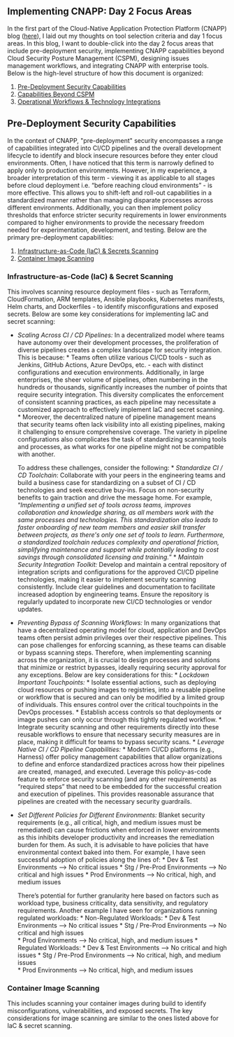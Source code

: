 ## Implementing CNAPP: Day 2 Focus Areas

In the first part of the Cloud-Native Application Protection Platform (CNAPP) blog ([here](https://naman16.github.io/cloud-security/)), I laid out my thoughts on tool selection criteria and day 1 focus areas. In this blog, I want to double-click into the day 2 focus areas that include pre-deployment security, implementing CNAPP capabilities beyond Cloud Security Posture Management (CSPM), designing issues management workflows, and integrating CNAPP with enterprise tools. Below is the high-level structure of how this document is organized:

1. [Pre-Deployment Security Capabilities](#pre-deployment-security-capabilities)  
2. [Capabilities Beyond CSPM](#heading=h.ncwxq8cplnp5)  
3. [Operational Workflows & Technology Integrations](#heading=h.kysy7xy2dld0)

## Pre-Deployment Security Capabilities

In the context of CNAPP, "pre-deployment" security encompasses a range of capabilities integrated into CI/CD pipelines and the overall development lifecycle to identify and block insecure resources before they enter cloud environments. Often, I have noticed that this term is narrowly defined to apply only to production environments. However, in my experience, a broader interpretation of this term \- viewing it as applicable to all stages before cloud deployment i.e. “before reaching cloud environments” \- is more effective. This allows you to shift-left and roll-out capabilities in a standardized manner rather than managing disparate processes across different environments. Additionally, you can then implement policy thresholds that enforce stricter security requirements in lower environments compared to higher environments to provide the necessary freedom needed for experimentation, development, and testing. Below are the primary pre-deployment capabilities:

1. [Infrastructure-as-Code (IaC) & Secrets Scanning](#infrastructure-as-code-\(iac\)-&-secret-scanning)  
2. [Container Image Scanning](#container-image-scanning)

### Infrastructure-as-Code (IaC) & Secret Scanning

This involves scanning resource deployment files \- such as Terraform, CloudFormation, ARM templates, Ansible playbooks, Kubernetes manifests, Helm charts, and Dockerfiles \- to identify misconfigurations and exposed secrets. Below are some key considerations for implementing IaC and secret scanning:

* *Scaling Across CI / CD Pipelines:* In a decentralized model where teams have autonomy over their development processes, the proliferation of diverse pipelines creates a complex landscape for security integration. This is because:
      * Teams often utilize various CI/CD tools \- such as Jenkins, GitHub Actions, Azure DevOps, etc. \- each with distinct configurations and execution environments. Additionally, in large enterprises, the sheer volume of pipelines, often numbering in the hundreds or thousands, significantly increases the number of points that require security integration. This diversity complicates the enforcement of consistent scanning practices, as each pipeline may necessitate a customized approach to effectively implement IaC and secret scanning.
      * Moreover, the decentralized nature of pipeline management means that security teams often lack visibility into all existing pipelines, making it challenging to ensure comprehensive coverage. The variety in pipeline configurations also complicates the task of standardizing scanning tools and processes, as what works for one pipeline might not be compatible with another.


  To address these challenges, consider the following:
      * *Standardize CI / CD Toolchain*: Collaborate with your peers in the engineering teams and build a business case for standardizing on a subset of CI / CD technologies and seek executive buy-ins. Focus on non-security benefits to gain traction and drive the message home. For example, “*Implementing a unified set of tools across teams, improves collaboration and knowledge sharing, as all members work with the same processes and technologies. This standardization also leads to faster onboarding of new team members and easier skill transfer between projects, as there's only one set of tools to learn. Furthermore, a standardized toolchain reduces complexity and operational friction, simplifying maintenance and support while potentially leading to cost savings through consolidated licensing and training.*”
      * *Maintain Security Integration Toolkit:* Develop and maintain a central repository of integration scripts and configurations for the approved CI/CD pipeline technologies, making it easier to implement security scanning consistently. Include clear guidelines and documentation to facilitate increased adoption by engineering teams. Ensure the repository is regularly updated to incorporate new CI/CD technologies or vendor updates.

* _Preventing Bypass of Scanning Workflows:_ In many organizations that have a decentralized operating model for cloud, application and DevOps teams often persist admin privileges over their respective pipelines. This can pose challenges for enforcing scanning, as these teams can disable or bypass scanning steps. Therefore, when implementing scanning across the organization, it is crucial to design processes and solutions that minimize or restrict bypasses, ideally requiring security approval for any exceptions. Below are key considerations for this:
      * _Lockdown Important Touchpoints:_
           * Isolate essential actions, such as deploying cloud resources or pushing images to registries, into a reusable pipeline or workflow that is secured and can only be modified by a limited group of individuals. This ensures control over the critical touchpoints in the DevOps processes.
           * Establish access controls so that deployments or image pushes can only occur through this tightly regulated workflow.
           * Integrate security scanning and other requirements directly into these reusable workflows to ensure that necessary security measures are in place, making it difficult for teams to bypass security scans.
      * *Leverage Native CI / CD Pipeline Capabilities:*
           * Modern CI/CD platforms (e.g., Harness) offer policy management capabilities that allow organizations to define and enforce standardized practices across how their pipelines are created, managed, and executed. Leverage this policy-as-code feature to enforce security scanning (and any other requirements) as “required steps” that need to be embedded for the successful creation and execution of pipelines. This provides reasonable assurance that pipelines are created with the necessary security guardrails.

* *Set Different Policies for Different Environments:* Blanket security requirements (e.g., all critical, high, and medium issues must be remediated) can cause frictions when enforced in lower environments as this inhibits developer productivity and increases the remediation burden for them. As such, it is advisable to have policies that have environmental context baked into them. For example, I have seen successful adoption of policies along the lines of:
      * Dev & Test Environments —\> No critical issues
      * Stg / Pre-Prod Environments —\> No critical and high issues
      * Prod Environments —\> No critical, high, and medium issues

  There’s potential for further granularity here based on factors such as workload type, business criticality, data sensitivity, and regulatory requirements. Another example I have seen for organizations running regulated workloads:
      * Non-Regulated Workloads:
           * Dev & Test Environments —\> No critical issues
           * Stg / Pre-Prod Environments —\> No critical and high issues  
           * Prod Environments —\> No critical, high, and medium issues
        * Regulated Workloads:
           * Dev & Test Environments —\> No critical and high issues
           * Stg / Pre-Prod Environments —\> No critical, high, and medium issues  
           * Prod Environments —\> No critical, high, and medium issues

### Container Image Scanning

This includes scanning your container images during build to identify misconfigurations, vulnerabilities, and exposed secrets. The key considerations for image scanning are similar to the ones listed above for IaC & secret scanning. 
